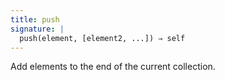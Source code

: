 ```yaml
---
title: push
signature: |
  push(element, [element2, ...]) ⇒ self
---
```


Add elements to the end of the current collection.
